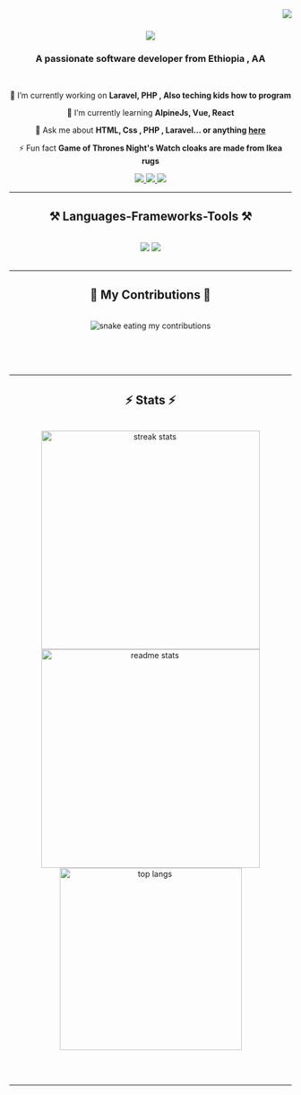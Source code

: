 <img align="right" src="https://visitor-badge.laobi.icu/badge?page_id=yohatechtop.yohatechtop" />

<h1 align="center">
    <img src="https://readme-typing-svg.herokuapp.com/?font=Righteous&size=35&center=true&vCenter=true&width=500&height=70&duration=4000&lines=Hi+There!+👋;+I'm+Yohannes+Zerihun;" />
</h1>

<h3 align="center">A passionate software developer from Ethiopia , AA</h3>

<br/>

<div align="center">
 
 🔭 I’m currently working on **Laravel, PHP , Also teching kids how to program**
 
 🌱 I’m currently learning **AlpineJs, Vue, React**

💬 Ask me about **HTML, Css , PHP , Laravel... or anything [here](https://github.com/yohatechtop/yohatechtop/issues)**

⚡ Fun fact **Game of Thrones Night's Watch cloaks are made from Ikea rugs**

 </div>
 
<div align="center"> 
  <a href="mailto:johnpro3269@gmail.com">
    <img src="https://img.shields.io/badge/Gmail-333333?style=for-the-badge&logo=gmail&logoColor=red" />
  </a>
  <a href="https://linkedin.com/in/codewithyoha" target="_blank">
    <img src="https://img.shields.io/badge/LinkedIn-0077B5?style=for-the-badge&logo=linkedin&logoColor=white" target="_blank" />
  </a>
  <a href="https://yohatechtop.github.io" target="_blank">
     <img src="https://img.shields.io/badge/Portfolio-FF5722?style=for-the-badge&logo=todoist&logoColor=white" target="_blank" /> <!-- sqlite, safari, google-chrome are other good icon options -->
  </a>
</div>

 <hr/>
 
<h2 align="center">⚒️ Languages-Frameworks-Tools ⚒️</h2>
<br/>
<div align="center">
    <img src="https://skillicons.dev/icons?i=react,bootstrap,mui,html,css,vscode,github,figma,tailwind,git,r" />
    <img src="https://skillicons.dev/icons?i=nodejs,python,javascript,typescript,express,firebase,mongodb,c,java,nextjs,mysql,flask" /><br>
</div>

<br/>
<hr/>

<div align="center">
  <h2>🐍 My Contributions 🐍</h2>
  <br>
  <img alt="snake eating my contributions" src="https://raw.githubusercontent.com/yohatechtop/yohatechtop/output/snake.svg" />

  
  <br/><br/><br/>
</div>

<hr/>

<h2 align="center">⚡ Stats ⚡</h2>
<br>
<div align="center">
  <img 
    width="390" 
    src="https://github-readme-streak-stats.vercel.app/?user=yohatechtop&count_private=true&theme=react&border_radius=10" 
    alt="streak stats"
  />
  <img 
    width="390" 
    src="https://github-readme-stats.vercel.app/api?username=yohatechtop&count_private=true&show_icons=true&theme=react&rank_icon=github&border_radius=10" 
    alt="readme stats" 
  />
  <br/>
  <img 
    width="325" 
    align="center" 
    src="https://github-readme-stats.vercel.app/api/top-langs/?username=yohatechtop&hide=HTML&langs_count=8&layout=compact&theme=react&border_radius=10&size_weight=0.5&count_weight=0.5&exclude_repo=github-readme-stats" 
    alt="top langs" 
  />
</div>

<br/><br/>

<hr/>
